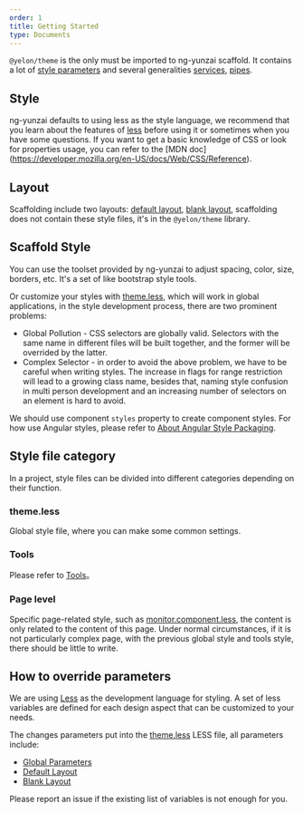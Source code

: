 ```yaml
---
order: 1
title: Getting Started
type: Documents
---
```


`@yelon/theme` is the only must be imported to ng-yunzai scaffold. It contains a lot of [style parameters](/theme/global) and several generalities [services](/theme/menu), [pipes](/theme/date).

## Style

ng-yunzai defaults to using less as the style language, we recommend that you learn about the features of [less](http://lesscss.org/) before using it or sometimes when you have some questions. If you want to get a basic knowledge of CSS or look for properties usage, you can refer to the [MDN doc] (https://developer.mozilla.org/en-US/docs/Web/CSS/Reference).

## Layout

Scaffolding include two layouts: [default layout](/theme/layout-default), [blank layout](/theme/layout-blank), scaffolding does not contain these style files, it's in the `@yelon/theme` library.

## Scaffold Style

You can use the toolset provided by ng-yunzai to adjust spacing, color, size, borders, etc. It's a set of like bootstrap style tools.

Or customize your styles with [theme.less](https://github.com/hbyunzai/ng-yunzai/blob/master/src/styles/theme.less), which will work in global applications, in the style development process, there are two prominent problems:

- Global Pollution - CSS selectors are globally valid. Selectors with the same name in different files will be built together, and the former will be overrided by the latter.
- Complex Selector - in order to avoid the above problem, we have to be careful when writing styles. The increase in flags for range restriction will lead to a growing class name, besides that, naming style confusion in multi person development and an increasing number of selectors on an element is hard to avoid.

We should use component `styles` property to create component styles. For how use Angular styles, please refer to [About Angular Style Packaging](https://zhuanlan.zhihu.com/p/31235358).

## Style file category

In a project, style files can be divided into different categories depending on their function.

### theme.less

Global style file, where you can make some common settings.

### Tools

Please  refer to [Tools](/theme/tools)。

### Page level

Specific page-related style, such as [monitor.component.less](https://github.com/hbyunzai/ng-yunzai/blob/master/src/app/routes/dashboard/monitor/monitor.component.less), the content is only related to the content of this page. Under normal circumstances, if it is not particularly complex page, with the previous global style and tools style, there should be little to write.

## How to override parameters

We are using [Less](http://lesscss.org/) as the development language for styling. A set of less variables are defined for each design aspect that can be customized to your needs.

The changes parameters put into the [theme.less](https://github.com/hbyunzai/ng-yunzai/blob/master/src/styles/theme.less) LESS file, all parameters include:

- [Global Parameters](/theme/global)
- [Default Layout](/theme/layout-default)
- [Blank Layout](/theme/layout-blank)

Please report an issue if the existing list of variables is not enough for you.
